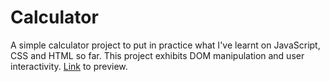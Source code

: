 # Calculator
A simple calculator project to put in practice what I've learnt
on JavaScript, CSS and HTML so far. This project exhibits DOM 
manipulation and user interactivity.
[Link](https://xirlorm.github.io/odin-calculator/) to preview.
